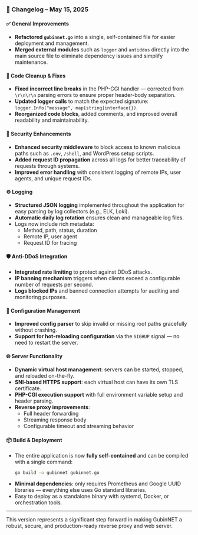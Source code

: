 ### 📝 Changelog – May 15, 2025

#### ✅ General Improvements
- **Refactored `gubinnet.go`** into a single, self-contained file for easier deployment and management.
- **Merged external modules** such as `logger` and `antiddos` directly into the main source file to eliminate dependency issues and simplify maintenance.

#### 🧹 Code Cleanup & Fixes
- **Fixed incorrect line breaks** in the PHP-CGI handler — corrected from `\r\n\r\n` parsing errors to ensure proper header-body separation.
- **Updated logger calls** to match the expected signature: `logger.Info("message", map[string]interface{})`.
- **Reorganized code blocks**, added comments, and improved overall readability and maintainability.

#### 🔐 Security Enhancements
- **Enhanced security middleware** to block access to known malicious paths such as `.env`, `/shell`, and WordPress setup scripts.
- **Added request ID propagation** across all logs for better traceability of requests through systems.
- **Improved error handling** with consistent logging of remote IPs, user agents, and unique request IDs.

#### ⚙️ Logging
- **Structured JSON logging** implemented throughout the application for easy parsing by log collectors (e.g., ELK, Loki).
- **Automatic daily log rotation** ensures clean and manageable log files.
- Logs now include rich metadata:
  - Method, path, status, duration
  - Remote IP, user agent
  - Request ID for tracing

#### 🛡 Anti-DDoS Integration
- **Integrated rate limiting** to protect against DDoS attacks.
- **IP banning mechanism** triggers when clients exceed a configurable number of requests per second.
- **Logs blocked IPs** and banned connection attempts for auditing and monitoring purposes.

#### 📁 Configuration Management
- **Improved config parser** to skip invalid or missing root paths gracefully without crashing.
- **Support for hot-reloading configuration** via the `SIGHUP` signal — no need to restart the server.

#### 🌐 Server Functionality
- **Dynamic virtual host management**: servers can be started, stopped, and reloaded on-the-fly.
- **SNI-based HTTPS support**: each virtual host can have its own TLS certificate.
- **PHP-CGI execution support** with full environment variable setup and header parsing.
- **Reverse proxy improvements**:
  - Full header forwarding
  - Streaming response body
  - Configurable timeout and streaming behavior

#### 📦 Build & Deployment
- The entire application is now **fully self-contained** and can be compiled with a single command:
  ```bash
  go build -o gubinnet gubinnet.go
  ```
- **Minimal dependencies**: only requires Prometheus and Google UUID libraries — everything else uses Go standard libraries.
- Easy to deploy as a standalone binary with systemd, Docker, or orchestration tools.

---

This version represents a significant step forward in making GubinNET a robust, secure, and production-ready reverse proxy and web server.
